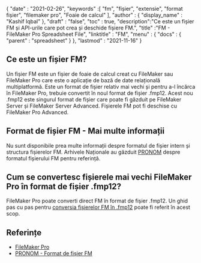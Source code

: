 {
  "date" : "2021-02-26",
  "keywords" :[ "fm", "fișier", "extensie", "format fișier", "filemaker pro", "Foaie de calcul" ],
  "author" : {
    "display_name" : "Kashif Iqbal"
},
  "draft" : "false",
  "toc" : true,
  "description":"Ce este un fișier FM și API-urile care pot crea și deschide fișiere FM.",
  "title" :"FM - FileMaker Pro Spreadsheet File",
  "linktitle" : "FM",
  "menu" : {
    "docs" : {
      "parent" : "spreadsheet"
}
},
  "lastmod" : "2021-11-16"
}

## Ce este un fișier FM?

Un fișier FM este un fișier de foaie de calcul creat cu FileMaker sau FileMaker Pro care este o aplicație de bază de date relațională multiplatformă. Este un format de fișier relativ mai vechi și pentru a-l încărca în FileMaker Pro, trebuie convertit în noul format de fișier .fmp12. Acest nou .fmp12 este singurul format de fișier care poate fi găzduit pe FileMaker Server și FileMaker Server Advanced. Fișierele FM pot fi deschise cu FileMaker Pro Advanced.

## Format de fișier FM - Mai multe informații

Nu sunt disponibile prea multe informații despre formatul de fișier intern și structura fișierelor FM. Arhivele Naționale au găzduit [PRONOM](https://www.nationalarchives.gov.uk/PRONOM/fmt/1059) despre formatul fișierului FM pentru referință.

## Cum se convertesc fișierele mai vechi FileMaker Pro în format de fișier .fmp12?

FileMaker Pro poate converti direct FM în format de fișier .fmp12. Un ghid pas cu pas pentru [conversia fișierelor FM în .fmp12](https://support.claris.com/s/article/Converting-older-FileMaker-Pro-files-to-the-fmp12-file-format-1503693002275?language=en_US) poate fi referit în acest scop.

## Referințe

* [FileMaker Pro](https://www.claris.com/filemaker/)
* [PRONOM - Format de fișier FM](https://www.nationalarchives.gov.uk/PRONOM/fmt/1059)
